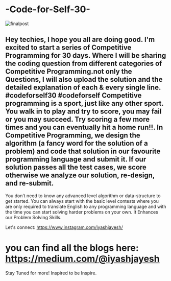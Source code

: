 # -Code-for-Self-30-

![finalpost](https://user-images.githubusercontent.com/53042582/82664234-e31e0900-9c4e-11ea-887b-9027137d23db.png)

## Hey techies, I hope you all are doing good. I'm excited to start a series of Competitive Programming for 30 days. Where I will be sharing the coding question from different categories of Competitive Programming.not only the Questions, I will also upload the solution and the detailed explanation of each &amp; every single line. #codeforself30 #codeforself Competitive programming is a sport, just like any other sport. You walk in to play and try to score, you may fail or you may succeed. Try scoring a few more times and you can eventually hit a home run!!. In Competitive Programming, we design the algorithm (a fancy word for the solution of a problem) and code that solution in our favourite programming language and submit it. If our solution passes all the test cases, we score otherwise we analyze our solution, re-design, and re-submit. 

You don’t need to know any advanced level algorithm or data-structure to get started. You can always start with the basic level contests where you are only required to translate English to any programming language and with the time you can start solving harder problems on your own. It Enhances our Problem Solving Skills. 

Let's connect: https://www.instagram.com/iyashjayesh/ 

# you can find all the blogs here: https://medium.com/@iyashjayesh

Stay Tuned for more! Inspired to be Inspire. 

